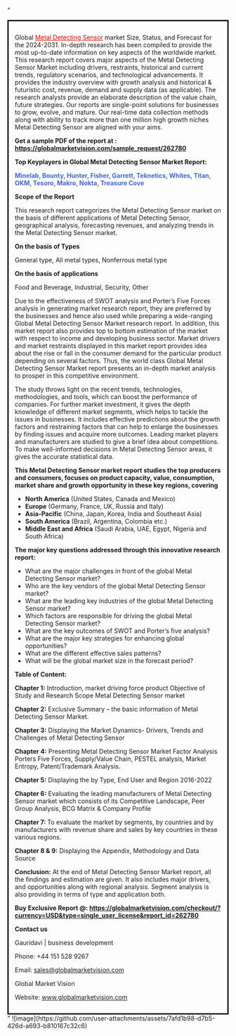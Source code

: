 "<div style='border: 3px solid black; padding: 1em;'>

Global <a style='color: #ff0000;' href='https://globalmarketvision.com/reports/global-metal-detecting-sensor-market/262780'>Metal Detecting Sensor</a> market Size, Status, and Forecast for the 2024-2031. In-depth research has been compiled to provide the most up-to-date information on key aspects of the worldwide market. This research report covers major aspects of the Metal Detecting Sensor Market including drivers, restraints, historical and current trends, regulatory scenarios, and technological advancements. It provides the industry overview with growth analysis and historical &amp; futuristic cost, revenue, demand and supply data (as applicable). The research analysts provide an elaborate description of the value chain, future strategies. Our reports are single-point solutions for businesses to grow, evolve, and mature. Our real-time data collection methods along with ability to track more than one million high growth niches Metal Detecting Sensor are aligned with your aims.

<strong>Get a sample PDF of the report at </strong><strong>:</strong><strong> <a style='color: #ff0000;' href='https://globalmarketvision.com/sample_request/262780?utm_source=linkedinPulse&utm_medium=Bhagyashree&utm_campaign=SN'><strong>https://globalmarketvision.com/sample_request/262780</strong></a></strong>

<strong>Top Keyplayers in Global Metal Detecting Sensor Market Report:</strong>

<strong style='color: #4169e1;'>Minelab, Bounty, Hunter, Fisher, Garrett, Teknetics, Whites, Titan, OKM, Tesoro, Makro, Nokta, Treasure Cove</strong>

<strong>Scope of the Report</strong>

This research report categorizes the Metal Detecting Sensor market on the basis of different applications of Metal Detecting Sensor, geographical analysis, forecasting revenues, and analyzing trends in the Metal Detecting Sensor market.

<strong>On the basis of Types</strong>

General type, All metal types, Nonferrous metal type

<strong>On the basis of applications</strong>

Food and Beverage, Industrial, Security, Other

Due to the effectiveness of SWOT analysis and Porter’s Five Forces analysis in generating market research report, they are preferred by the businesses and hence also used while preparing a wide-ranging Global Metal Detecting Sensor Market research report. In addition, this market report also provides top to bottom estimation of the market with respect to income and developing business sector. Market drivers and market restraints displayed in this market report provides idea about the rise or fall in the consumer demand for the particular product depending on several factors. Thus, the world class Global Metal Detecting Sensor Market report presents an in-depth market analysis to prosper in this competitive environment.

The study throws light on the recent trends, technologies, methodologies, and tools, which can boost the performance of companies. For further market investment, it gives the depth knowledge of different market segments, which helps to tackle the issues in businesses. It includes effective predictions about the growth factors and restraining factors that can help to enlarge the businesses by finding issues and acquire more outcomes. Leading market players and manufacturers are studied to give a brief idea about competitions. To make well-informed decisions in Metal Detecting Sensor areas, it gives the accurate statistical data.

<strong>This Metal Detecting Sensor market report studies the top producers and consumers, focuses on product capacity, value, consumption, market share and growth opportunity in these key regions, covering</strong>
<ul>
  <li><strong>North America</strong> (United States, Canada and Mexico)</li>
  <li><strong>Europe</strong> (Germany, France, UK, Russia and Italy)</li>
  <li><strong>Asia-Pacific</strong> (China, Japan, Korea, India and Southeast Asia)</li>
  <li><strong>South America</strong> (Brazil, Argentina, Colombia etc.)</li>
  <li><strong>Middle East and Africa</strong> (Saudi Arabia, UAE, Egypt, Nigeria and South Africa)</li>
</ul>
<strong>The major key questions addressed through this innovative research report:</strong>
<ul>
  <li>What are the major challenges in front of the global Metal Detecting Sensor market?</li>
  <li>Who are the key vendors of the global Metal Detecting Sensor market?</li>
  <li>What are the leading key industries of the global Metal Detecting Sensor market?</li>
  <li>Which factors are responsible for driving the global Metal Detecting Sensor market?</li>
  <li>What are the key outcomes of SWOT and Porter’s five analysis?</li>
  <li>What are the major key strategies for enhancing global opportunities?</li>
  <li>What are the different effective sales patterns?</li>
  <li>What will be the global market size in the forecast period?</li>
</ul>
<strong>Table of Content:</strong>

<strong>Chapter 1:</strong> Introduction, market driving force product Objective of Study and Research Scope Metal Detecting Sensor market

<strong>Chapter 2:</strong> Exclusive Summary – the basic information of Metal Detecting Sensor Market.

<strong>Chapter 3:</strong> Displaying the Market Dynamics- Drivers, Trends and Challenges of Metal Detecting Sensor

<strong>Chapter 4:</strong> Presenting Metal Detecting Sensor Market Factor Analysis Porters Five Forces, Supply/Value Chain, PESTEL analysis, Market Entropy, Patent/Trademark Analysis.

<strong>Chapter 5:</strong> Displaying the by Type, End User and Region 2016-2022

<strong>Chapter 6:</strong> Evaluating the leading manufacturers of Metal Detecting Sensor market which consists of its Competitive Landscape, Peer Group Analysis, BCG Matrix &amp; Company Profile

<strong>Chapter 7: </strong>To evaluate the market by segments, by countries and by manufacturers with revenue share and sales by key countries in these various regions.

<strong>Chapter 8 &amp; 9:</strong> Displaying the Appendix, Methodology and Data Source

<strong>Conclusion:</strong> At the end of Metal Detecting Sensor Market report, all the findings and estimation are given. It also includes major drivers, and opportunities along with regional analysis. Segment analysis is also providing in terms of type and application both.

<strong>Buy Exclusive Report @: <strong><a style='color: #ff0000;' href='https://globalmarketvision.com/checkout/?currency=USD&type=single_user_license&report_id=262780?utm_source=linkedinPulse&utm_medium=Bhagyashree&utm_campaign=SN'>https://globalmarketvision.com/checkout/?currency=USD&type=single_user_license&report_id=262780</a></strong></strong>

<strong>Contact us</strong>

Gauridavi | business development

Phone: +44 151 528 9267

Email: <a href='mailto:sales@globalmarketvision.com'>sales@globalmarketvision.com</a>

Global Market Vision

Website: <a href='http://www.globalmarketvision.com/'>www.globalmarketvision.com</a>

</div>"
![image](https://github.com/user-attachments/assets/7afd1b98-d7b5-426d-a693-b810167c32c6)
